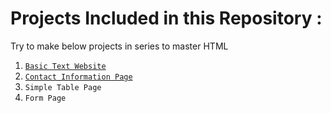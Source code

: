 <h1>Projects Included in this Repository :</h1>
<p>Try to make below projects in series to master HTML</p>
<ol>
  <li>
    <code><a href="https://github.com/lakshayhasija13/100_HTML_Projects/tree/2e2572345b24fac93a0814f5138de7910cd25db9/Basic%20Text%20Website%3A" taregt="_blank">Basic Text Website</a></code>
  </li>
  <li>
    <code><a href="https://github.com/lakshayhasija13/100_HTML_Projects/tree/9f3fd450eca6f5c4ec3c28729af19f2c1a52ce85/Contact%20Information%20Page">Contact Information Page</a></code>
  </li>
  <li>
    <code>Simple Table Page</code>
  </li>
  <li>
    <code>Form Page</code>
  </li>
</ol>

